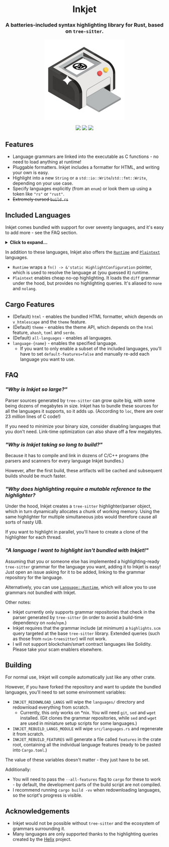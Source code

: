 <h1 align="center">Inkjet</h1>
<h3 align="center">A batteries-included syntax highlighting library for Rust, based on <code>tree-sitter</code>.</h3>
<p align="center">
<img src=".github/logo.png" width="256">
</p>

<p align="center">
<img src="https://img.shields.io/crates/v/inkjet">
<img src="https://img.shields.io/github/actions/workflow/status/SomewhereOutInSpace/inkjet/rust.yml">
<img src="https://img.shields.io/crates/l/inkjet">
</p>

## Features

- Language grammars are linked into the executable as C functions - no need to load anything at runtime!
- Pluggable formatters. Inkjet includes a formatter for HTML, and writing your own is easy.
- Highlight into a new `String` or a `std::io::Write`/`std::fmt::Write`, depending on your use case.
- Specify languages explicitly (from an `enum`) or look them up using a token like `"rs"` or `"rust"`.
- ~~Extremely cursed `build.rs`~~

## Included Languages

Inkjet comes bundled with support for over seventy languages, and it's easy to add more - see the FAQ section.

<details>
    <summary><strong style="cursor: pointer">Click to expand...</strong></summary>

| Name | Recognized Tokens |
| ---- | ------- |
| Ada  | `ada`   |
| Assembly (generic) | `asm` |
| Astro | `astro` |
| Awk | `awk` |
| Bash | `bash` |
| BibTeX | `bibtex`, `bib` |
| Bicep | `bicep` |
| Blueprint | `blueprint`, `blp` |
| C | `c`, `h` |
| Cap'N Proto | `capnp` |
| Clojure | `clojure`, `clj`, `cljc` |
| C# | `c_sharp`, `c#`, `csharp`, `cs` |
| Common Lisp | `commonlisp`, `common-list`, `cl`, `lisp` |
| C++ | `c++`, `cpp`, `hpp`, `h++`, `cc`, `hh` |
| CSS | `css` |
| Cue | `cue` |
| D | `d`, `dlang` |
| Dart | `dart` |
| Diff | `diff` |
| Dockerfile | `dockerfile`, `docker` |
| EEx | `eex` |
| Emacs Lisp | `elisp`, `emacs-lisp`, `el` |
| Elixir | `ex`, `exs`, `leex` |
| Elm | `elm` |
| Erlang | `erl`, `hrl`, `es`, `escript` |
| Forth | `forth`, `fth` |
| Fortran | `fortran`, `for` |
| GDScript | `gdscript`, `gd` |
| Gleam | `gleam` |
| GLSL | `glsl` |
| Go | `go`, `golang` |
| Haskell | `haskell`, `hs` |
| HCL | `hcl`, `terraform` |
| HEEx | `heex` |
| HTML | `html`, `htm` |
| IEx | `iex` |
| INI | `ini` |
| JavaScript | `javascript`, `js` |
| JSON | `json` |
| JSX | `jsx` |
| Kotlin | `kotlin`, `kt`, `kts` |
| LaTeX | `latex`, `tex` |
| LLVM | `llvm` |
| Lua | `lua` |
| GNU Make | `make`, `makefile`, `mk` |
| MatLab | `matlab`, `m` |
| Meson | `meson` |
| Nim | `nim` |
| Nix | `nix` |
| OCaml | `ocaml`, `ml` |
| OCaml Interface | `ocaml_interface`, `mli` |
| OpenSCAD | `openscad`, `scad` |
| PHP | `php` |
| ProtoBuf | `protobuf`, `proto` |
| Python | `python`, `py` |
| R | `r` |
| Racket | `racket`, `rkt` |
| Regex | `regex` |
| Ruby | `ruby`, `rb` |
| Rust | `rust`, `rs` |
| Scala | `scala` |
| Scheme | `scheme`, `scm`, `ss` |
| SCSS | `scss` |
| SQL (Generic) | `sql` |
| Swift | `swift` |
| TOML | `toml` |
| TypeScript | `typescript`, `ts` |
| TSX | `tsx` |
| Vimscript | `vimscript`, `vim` |
| WAST (WebAssembly Script) | `wast` |
| WAT (WebAssembly Text) | `wat`, `wasm` |
| x86 Assembly | `x86asm`, `x86` |
| WGSL | `wgsl` |
| YAML | `yaml` |
| Zig | `zig` |

</details>

In addition to these languages, Inkjet also offers the [`Runtime`](https://docs.rs/inkjet/latest/inkjet/enum.Language.html#variant.Runtime) and [`Plaintext`](https://docs.rs/inkjet/latest/inkjet/enum.Language.html#variant.Plaintext) languages.
- `Runtime` wraps a `fn() -> &'static HighlightConfiguration` pointer, which is used to resolve the language at (you guessed it) runtime.
- `Plaintext` enables cheap no-op highlighting. It loads the `diff` grammar under the hood, but provides no highlighting queries. It's aliased to `none` and `nolang`.

## Cargo Features
- (Default) `html` - enables the bundled HTML formatter, which depends on `v_htmlescape` and the `theme` feature.
- (Default) `theme` - enables the theme API, which depends on the `html` feature, `ahash`, `toml` and `serde`.
- (Default) `all-languages` - enables all languages.
- `language-{name}` - enables the specified language.
    - If you want to only enable a subset of the included languages, you'll have to set `default-features=false` and manually re-add each language you want to use.
## FAQ

### *"Why is Inkjet so large?"*

Parser sources generated by `tree-sitter` can grow quite big, with some being dozens of megabytes in size. Inkjet has to bundle these sources for all the languages it supports, so it adds up. (According to `loc`, there are over 23 *million* lines of C code!)

If you need to minimize your binary size, consider disabling languages that you don't need. Link-time optimization can also shave off a few megabytes.

### *"Why is Inkjet taking so long to build?"*

Because it has to compile and link in dozens of C/C++ programs (the parsers and scanners for every language Inkjet bundles.)

However, after the first build, these artifacts will be cached and subsequent builds should be much faster.

### *"Why does highlighting require a mutable reference to the highlighter?*

Under the hood, Inkjet creates a `tree-sitter` highlighter/parser object, which in turn dynamically allocates a chunk of working memory. Using the same highlighter for multiple simultaneous jobs would therefore cause all sorts of nasty UB.

If you want to highlight in parallel, you'll have to create a clone of the highlighter for each thread.

### *"A language I want to highlight isn't bundled with Inkjet!"*

Assuming that you or someone else has implemented a highlighting-ready `tree-sitter` grammar for the language you want, adding it to Inkjet is easy! Just open an issue asking for it to be added, linking to the grammar repository for the language.

Alternatively, you can use [`Language::Runtime`](https://docs.rs/inkjet/latest/inkjet/enum.Language.html#variant.Runtime), which will allow you to use grammars not bundled with Inkjet.

Other notes:
- Inkjet currently only supports grammar repositories that check in the parser generated by `tree-sitter` (in order to avoid a build-time dependency on `node`/`npm`.)
- Inkjet requires that the grammar include (at minimum) a `highlights.scm` query targeted at the base `tree-sitter` library. Extended queries (such as those from `nvim-treesitter`) will not work.
- I will not support blockchain/smart contract languages like Solidity. Please take your scam enablers elsewhere.

## Building
For normal use, Inkjet will compile automatically just like any other crate.

However, if you have forked the repository and want to update the bundled languages, you'll need to set some environment variables:
- `INKJET_REDOWNLOAD_LANGS` will wipe the `languages/` directory and redownload everything from scratch.
  - Currently, this only works on *nix. You will need `git`, `sed` and `wget` installed. (Git clones the grammar repositories, while `sed` and `wget` are used in miniature setup scripts for some languages.)
- `INKJET_REBUILD_LANGS_MODULE` will wipe `src/languages.rs` and regenerate it from scratch.
- `INKJET_REBUILD_FEATURES` will generate a file called `features` in the crate root, containing all the individual language features (ready to be pasted into `Cargo.toml`.)

The value of these variables doesn't matter - they just have to be set. 

Additionally:
- You will need to pass the `--all-features` flag to `cargo` for these to work - by default, the development parts of the build script are not compiled.
- I recommend running `cargo build -vv` when redownloading languages, so the script's progress is visible.

## Acknowledgements
- Inkjet would not be possible without `tree-sitter` and the ecosystem of grammars surrounding it.
- Many languages are only supported thanks to the highlighting queries created by the [Helix](https://github.com/helix-editor/helix) project.
